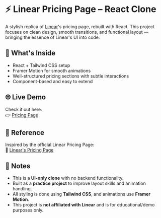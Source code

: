 # ⚡ Linear Pricing Page – React Clone

A stylish replica of [Linear](https://linear.app/pricing)'s pricing page, rebuilt with React. This project focuses on clean design, smooth transitions, and functional layout — bringing the essence of Linear's UI into code.

## 🧩 What's Inside

- React + Tailwind CSS setup
- Framer Motion for smooth animations
- Well-structured pricing sections with subtle interactions
- Component-based and easy to extend

## 🌐 Live Demo

Check it out here:  
👉 [Pricing Page](https://stripe-pricing-page.vercel.app/)

## 🔗 Reference

Inspired by the official Linear Pricing Page:  
🔗 [Linear's Pricing Page](https://linear.app/pricing)

## 📝 Notes

- This is a **UI-only clone** with no backend functionality.
- Built as a **practice project** to improve layout skills and animation handling.
- All styling is done using **Tailwind CSS**, and animations use **Framer Motion**.
- This project is **not affiliated with Linear** and is for educational/demo purposes only.
